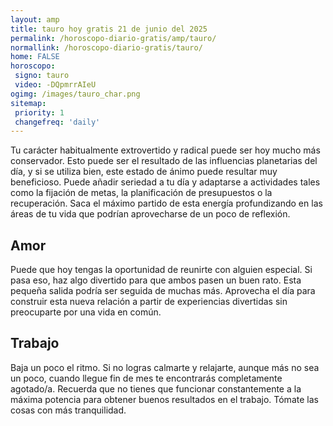 ```yaml
---
layout: amp
title: tauro hoy gratis 21 de junio del 2025 
permalink: /horoscopo-diario-gratis/amp/tauro/
normallink: /horoscopo-diario-gratis/tauro/
home: FALSE
horoscopo:
 signo: tauro
 video: -DQpmrrAIeU
ogimg: /images/tauro_char.png
sitemap:
 priority: 1
 changefreq: 'daily'
---
```



Tu carácter habitualmente extrovertido y radical puede ser hoy mucho más conservador. Esto puede ser el resultado de las influencias planetarias del día, y si se utiliza bien, este estado de ánimo puede resultar muy beneficioso. Puede añadir seriedad a tu día y adaptarse a actividades tales como la fijación de metas, la planificación de presupuestos o la recuperación. Saca el máximo partido de esta energía profundizando en las áreas de tu vida que podrían aprovecharse de un poco de reflexión.

## Amor

Puede que hoy tengas la oportunidad de reunirte con alguien especial. Si pasa eso, haz algo divertido para que ambos pasen un buen rato. Esta pequeña salida podría ser seguida de muchas más. Aprovecha el día para construir esta nueva relación a partir de experiencias divertidas sin preocuparte por una vida en común.

## Trabajo

Baja un poco el ritmo. Si no logras calmarte y relajarte, aunque más no sea un poco, cuando llegue fin de mes te encontrarás completamente agotado/a. Recuerda que no tienes que funcionar constantemente a la máxima potencia para obtener buenos resultados en el trabajo. Tómate las cosas con más tranquilidad.
